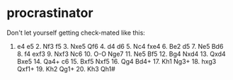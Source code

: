 # procrastinator

Don't let yourself getting check-mated like this:

1. e4 e5 2. Nf3 f5 3. Nxe5 Qf6 4. d4 d6 5. Nc4 fxe4 6. Be2 d5 7. Ne5 Bd6 8. f4 exf3 9. Nxf3 Nc6 10. O-O Nge7 11. Ne5 Bf5 12. Bg4 Nxd4 13. Qxd4 Bxe5 14. Qa4+ c6 15. Bxf5 Nxf5 16. Qg4 Bd4+ 17. Kh1 Ng3+ 18. hxg3 Qxf1+ 19. Kh2 Qg1+ 20. Kh3 Qh1# 

